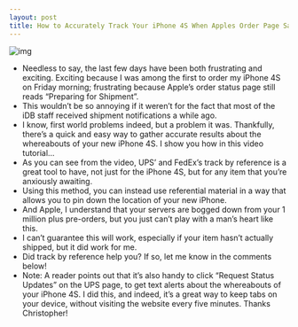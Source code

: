 ```yaml
---
layout: post
title: How to Accurately Track Your iPhone 4S When Apples Order Page Says Preparing for Shipment
---
```

![img](http://media.idownloadblog.com/wp-content/uploads/2011/10/UPS-e1318358185108.jpg)
* Needless to say, the last few days have been both frustrating and exciting. Exciting because I was among the first to order my iPhone 4S on Friday morning; frustrating because Apple’s order status page still reads “Preparing for Shipment”.
* This wouldn’t be so annoying if it weren’t for the fact that most of the iDB staff received shipment notifications a while ago.
* I know, first world problems indeed, but a problem it was. Thankfully, there’s a quick and easy way to gather accurate results about the whereabouts of your new iPhone 4S. I show you how in this video tutorial…
* As you can see from the video, UPS’ and FedEx’s track by reference is a great tool to have, not just for the iPhone 4S, but for any item that you’re anxiously awaiting.
* Using this method, you can instead use referential material in a way that allows you to pin down the location of your new iPhone.
* And Apple, I understand that your servers are bogged down from your 1 million plus pre-orders, but you just can’t play with a man’s heart like this.
* I can’t guarantee this will work, especially if your item hasn’t actually shipped, but it did work for me.
* Did track by reference help you? If so, let me know in the comments below!
* Note: A reader points out that it’s also handy to click “Request Status Updates” on the UPS page, to get text alerts about the whereabouts of your iPhone 4S. I did this, and indeed, it’s a great way to keep tabs on your device, without visiting the website every five minutes. Thanks Christopher!

